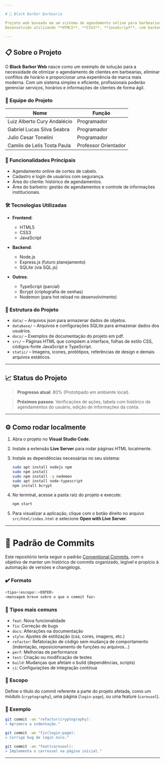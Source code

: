 ```yaml
---

# 💈 Black Barber Barbearia

Projeto web baseado em um sistema de agendamento online para barbearias, focado na modernização da gestão de serviços e no aumento da satisfação do cliente.
Desenvolvido utilizando **HTML5**, **CSS3**, **JavaScript**, com backend em **Node.js** e banco de dados **SQLite**.

---
```


## 📋 Sobre o Projeto

O **Black Barber Web** nasce como um exemplo de solução para a necessidade de otimizar o agendamento de clientes em barbearias, eliminar conflitos de horário e proporcionar uma experiência de marca mais moderna.
Com um sistema simples e eficiente, profissionais poderão gerenciar serviços, horários e informações de clientes de forma ágil.

### 👥 Equipe do Projeto

| Nome                        | Função                                   |
| --------------------------- | ---------------------------------------- |
| Luiz Alberto Cury Andalécio | Programador                              |
| Gabriel Lucas Silva Seabra  | Programador                              |
| Julio Cesar Tonelini        | Programador                              |
| Camilo de Lelis Tosta Paula | Professor Orientador                     |

### 🎯 Funcionalidades Principais

* Agendamento online de cortes de cabelo.
* Cadastro e login de usuários com segurança.
* Área do cliente: histórico de agendamentos.
* Área do barbeiro: gestão de agendamentos e controle de informações institucionais.

### 🛠️ Tecnologias Utilizadas

* **Frontend**:

  * HTML5
  * CSS3
  * JavaScript
* **Backend**:

  * Node.js
  * Express.js (futuro planejamento)
  * SQLite (via SQL.js)
* **Outros**:

  * TypeScript (parcial)
  * Bcrypt (criptografia de senhas)
  * Nodemon (para hot reload no desenvolvimento)

### 📁 Estrutura do Projeto

* `data/` – Arquivos json para armazenar dados de objetos.
* `database/` – Arquivos e configurações SQLite para armazenar dados dos usuários.
* `docs/` – Exemplos de documentação do projeto em pdf.
* `src/` – Páginas HTML que compõem a interface, folhas de estilo CSS, códigos-fonte JavaScript e TypeScript.
* `static/` – Imagens, ícones, protótipos, referências de design e demais arquivos estáticos.

---

## 📈 Status do Projeto

> **Progresso atual**: 80% (Prototipado em ambiente local).

> **Próximos passos**: Verificações de ações, tabela com histórico de agendamentos do usuário, edição de informações da conta.

---

## ⚙️ Como rodar localmente

1. Abra o projeto no **Visual Studio Code**.
2. Instale a extensão **Live Server** para rodar páginas HTML localmente.
3. Instale as dependências necessárias no seu sistema:

   ```bash
   sudo apt install nodejs npm
   sudo npm install
   sudo npm install -g nodemon
   sudo apt install node-typescript
   npm install bcrypt
   ```
4. No terminal, acesse a pasta raiz do projeto e execute:

   ```bash
   npm start
   ```
5. Para visualizar a aplicação, clique com o botão direito no arquivo `src/html/index.html` e selecione **Open with Live Server**.

---

# 📓 Padrão de Commits

Este repositório tenta seguir o padrão [Conventional Commits](https://www.conventionalcommits.org/), com o objetivo de manter um histórico de commits organizado, legível e propício à automação de versões e changelogs.

### ✔️ Formato

```bash
<tipo>(escopo):<ENTER>
<mensagem breve sobre o que o commit faz>
```

### 🔧 Tipos mais comuns

- `feat`: Nova funcionalidade
- `fix`: Correção de bugs
- `docs`: Alterações na documentação
- `style`: Ajustes de estilização (css, cores, imagens, etc.)
- `refactor`: Refatoração de código sem mudança de comportamento (indentação, reposicionamento de funções ou arquivos...)
- `perf`: Melhorias de performance
- `test`: Criação ou modificação de testes
- `build`: Mudanças que afetam o build (dependências, scripts)
- `ci`: Configurações de integração contínua

### 📍 Escopo

Define o título do commit referente a parte do projeto afetada, como um módulo (`cryptography`), uma página (`login-page`), ou uma feature (`carousel`).

### 📝 Exemplo

```bash
git commit -am "refactor(cryptography):
> Aprimora a indentação."

git commit -am "fix(login-page):
> Corrige bug de login nulo."

git commit -am "feat(carousel):
> Implementa o carrossel na página inicial."
```

---